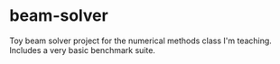 # beam-solver

Toy beam solver project for the numerical methods class I'm teaching. Includes a very basic benchmark suite.
